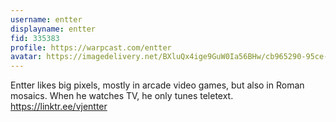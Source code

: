 ```yaml
---
username: entter
displayname: entter
fid: 335383
profile: https://warpcast.com/entter
avatar: https://imagedelivery.net/BXluQx4ige9GuW0Ia56BHw/cb965290-95ce-4caf-1490-01067953d900/original
---
```

Entter likes big pixels, mostly in arcade video games, but also in Roman mosaics. When he watches TV, he only tunes teletext. https://linktr.ee/vjentter  

